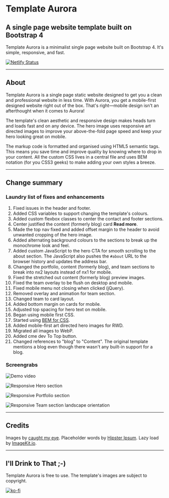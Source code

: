 # Template Aurora

## A single page website template built on Bootstrap 4

Template Aurora is a minimalist single page website built on Bootstrap 4. It's simple, responsive, and fast. 

[![Netlify Status](https://api.netlify.com/api/v1/badges/9c58f724-923b-4de0-a110-6314af5ab5e9/deploy-status)](https://app.netlify.com/sites/determined-golick-341803/deploys)

---

## About

Template Aurora is a single page static website designed to get you a clean and professional website in less time. With Aurora, you get a mobile-first designed website right out of the box. That's right—mobile design isn't an afterthought when it comes to Aurora!

The template's clean aesthetic and responsive design makes heads turn and loads fast and on any device. The hero image uses responsive art directed images to improve your above-the-fold page speed and keep your hero looking great on mobile.

The markup code is formatted and organised using HTML5 semantic tags. This means you save time and improve quality by knowing where to drop in your content. All the custom CSS lives in a central file and uses BEM notation (for you CSS3 geeks) to make adding your own styles a breeze. 

---

## Change summary

### Laundry list of fixes and enhancements

1. Fixed issues in the header and footer.
1. Added CSS variables to support changing the template's colours.
1. Added custom flexbox classes to center the contact and footer sections.
1. Center justified the content (formerly blog) card **Read more**.
1. Made the top nav fixed and added offset margin to the header to avoid unwanted cropping of the hero image.
1. Added alternating background colours to the sections to break up the monochrome look and feel.
1. Added custom JavaScript to the hero CTA for smooth scrolling to the about section. The JavaScript also pushes the `#about` URL to the browser history and updates the address bar.
1. Changed the portfolio, content (formerly blog), and team sections to break into nx2 layouts instead of nx1 for mobile.
1. Fixed the stretched out content (formerly blog) preview images.
1. Fixed the team overlay to be flush on desktop and mobile.
1. Fixed mobile menu not closing when clicked (jQuery).
1. Removed overlay and animation for team section.
1. Changed team to card layout.
1. Added bottom margin on cards for mobile.
1. Adjusted top spacing for hero text on mobile.
1. Began using mobile first CSS.
1. Started using [BEM for CSS](http://getbem.com/naming/).
1. Added mobile-first art directed hero images for RWD.
1. Migrated all images to WebP.
1. Added cme dev To Top button.
1. Changed references to "blog" to "Content". The original template mentions a blog even though there wasn't any built-in support for a blog.

### Screengrabs

![Demo video](images/aurora-demo-op.gif)

![Responsive Hero section](images/aurora-hero-mob.webp)

![Responsive Portfolio section](images/aurora-portfolio-mob.webp)

![Responsive Team section landscape orientation](images/aurora-team-mob.webp)

---

## Credits

Images by [caught my eye](https://www.caughtmyeye.cc/). Placeholder words by [Hipster Ipsum](https://hipsum.co/). Lazy load by [ImageKit.io](https://imagekit.io/).

---

## I'll Drink to That ;-)

Template Aurora is free to use. The template's images are subject to copyright.

[![ko-fi](https://www.ko-fi.com/img/githubbutton_sm.svg)](https://ko-fi.com/D1D7YARD)
